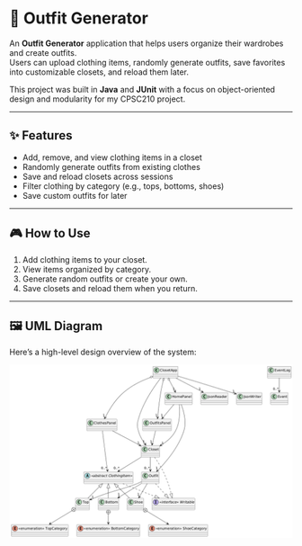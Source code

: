 # 👕 Outfit Generator

An **Outfit Generator** application that helps users organize their wardrobes and create outfits.  
Users can upload clothing items, randomly generate outfits, save favorites into customizable closets, and reload them later.  

This project was built in **Java** and **JUnit** with a focus on object-oriented design and modularity for my CPSC210 project. 

---

## ✨ Features
- Add, remove, and view clothing items in a closet  
- Randomly generate outfits from existing clothes  
- Save and reload closets across sessions  
- Filter clothing by category (e.g., tops, bottoms, shoes)  
- Save custom outfits for later  

---

## 🎮 How to Use
1. Add clothing items to your closet.  
2. View items organized by category.  
3. Generate random outfits or create your own.  
4. Save closets and reload them when you return.  

---

## 🖼️ UML Diagram
Here’s a high-level design overview of the system:  

![UML Design Diagram](UML_Design_Diagram.png)
